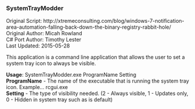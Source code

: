 <H3>SystemTrayModder</H3>
<p>Original Script: http://xtremeconsulting.com/blog/windows-7-notification-area-automation-falling-back-down-the-binary-registry-rabbit-hole/<br>
Original Author: Micah Rowland<br>
C# Port Author: Timothy Lester<br>
Last Updated: 2015-05-28</p>

<p>This application is a command line application that allows the user to set a system tray icon to always be visible.</p>

<p><b>Usage</b>:  SystemTrayModder.exe ProgramName Setting<br>
  <b>ProgramName</b> - The name of the executable that is running the system tray icon. Example... rcgui.exe<br>
  <b>Setting</b> - The type of visibility needed. (2 - Always visible, 1 - Updates only, 0 - Hidden in system tray such as is default)</p>
